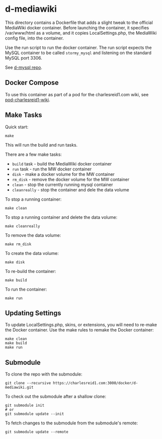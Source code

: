 # d-mediawiki

This directory contains a Dockerfile that adds a slight tweak 
to the official MediaWiki docker container. Before launching
the container, it specifies /var/www/html as a volume, and it 
copies LocalSettings.php, the MediaWiki config file, into the 
container.

Use the run script to run the docker container.
The run script expects the MySQL container to be
called `stormy_mysql` and listening on the standard
MySQL port 3306.

See [d-mysql repo](https://charlesreid1.com:3000/docker/d-mysql).

## Docker Compose

To use this container as part of a pod for the charlesreid1.com wiki, see [pod-charlesreid1-wiki](https://charlesreid1.com:3000/docker/pod-charlesreid1-wiki).

## Make Tasks

Quick start:

```
make
```

This will run the build and run tasks.

There are a few make tasks:
* `build` task - build the MediaWiki docker container
* `run` task - run the MW docker container
* `disk` - make a docker volume for the MW container
* `rm_disk` - remove the docker volume for the MW container
* `clean` - stop the currently running mysql container
* `cleanreally` - stop the container and dele the data volume

To stop a running container:

```
make clean
```

To stop a running container and delete the data volume:

```
make cleanreally
```

To remove the data volume:

```
make rm_disk
```

To create the data volume:

```
make disk
```

To re-build the container:

```
make build
```

To run the container:

```
make run
```

## Updating Settings

To update LocalSettings.php, skins, or extensions,
you will need to re-make the Docker container.
Use the make rules to remake the Docker container:

```
make clean
make build
make run
```

## Submodule

To clone the repo with the submodule:

```
git clone --recursive https://charlesreid1.com:3000/docker/d-mediawiki.git
```

To check out the submodule after a shallow clone:

```
git submodule init
# or 
git submodule update --init 
```

To fetch changes to the submodule from the submodule's remote:

```
git submodule update --remote
```


